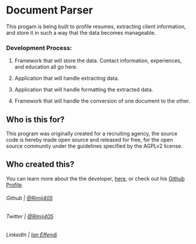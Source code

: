 # Document Parser
This progam is being built to profile resumes, extracting client information, and store it in such a way that the data becomes manageable.

### Development Process:
1) Framework that will store the data. Contact information, experiences, and education all go here.

2) Application that will handle extracting data.

3) Application that will handle formatting the extracted data.

4) Framework that will handle the conversion of one document to the other.

## Who is this for?
This program was originally created for a recruiting agency, the source code is hereby made open source and released for free, for the open source community under the guidelines specified by the AGPLv2 license.

## Who created this?
You can learn more about the the developer, [here](https://about.me/ieffendi), or check out his [Github Profile](https://github.com/rimij405).

###### Github | [@Rimij405](https://github.com/rimij405)
###### Twitter | [@Rimij405](https://twitter.com/rimij405)
###### LinkedIn | [Ian Effendi](https://www.linkedin.com/in/effendiian)
